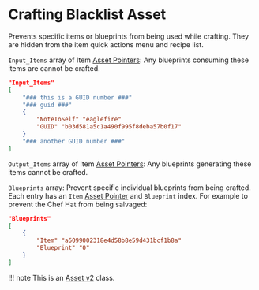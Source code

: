 # Crafting Blacklist Asset

Prevents specific items or blueprints from being used while crafting. They are hidden from the item quick actions menu and recipe list.

`Input_Items` array of Item [Asset Pointers](../Modding/AssetPtr.md): Any blueprints consuming these items are cannot be crafted.

```json
"Input_Items"
[
    "### this is a GUID number ###"
    "### guid ###"
    {
        "NoteToSelf" "eaglefire"
        "GUID" "b03d581a5c1a490f995f8deba57b0f17"
    }
    "### another GUID number ###"
]
```

`Output_Items` array of Item [Asset Pointers](../Modding/AssetPtr.md): Any blueprints generating these items cannot be crafted.

`Blueprints` array: Prevent specific individual blueprints from being crafted. Each entry has an `Item` [Asset Pointer](../Modding/AssetPtr.md) and `Blueprint` index. For example to prevent the Chef Hat from being salvaged:

```json
"Blueprints"
[
    {
        "Item" "a6099002318e4d58b8e59d431bcf1b8a"
        "Blueprint" "0"
    }
]
```

!!! note
    This is an [Asset v2](../Modding/AssetsV2.mdsV2.md) class.
